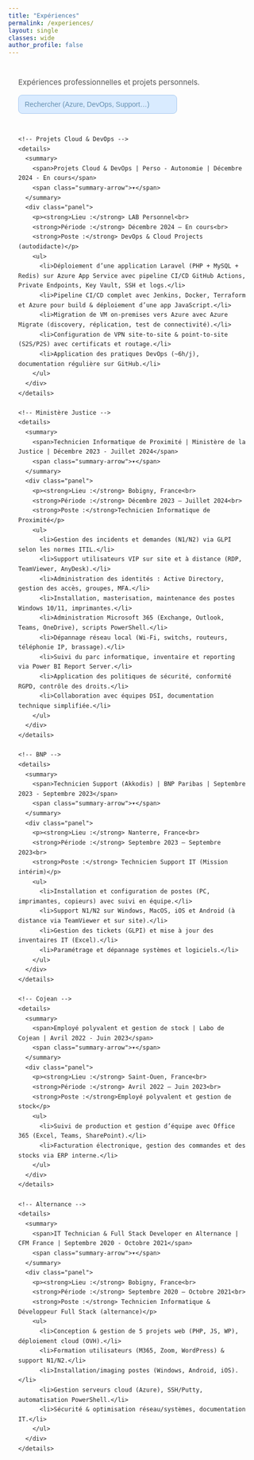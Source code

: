 ```yaml
---
title: "Expériences"
permalink: /experiences/
layout: single
classes: wide
author_profile: false
---
```


<style>
:root{
  --blue:#174c7b;
  --blue-strong:#123d63;
  --muted:#555;
  --panel:#fff;
  --radius:6px;
  --gap:18px;
  --font-sans: "Inter", "Segoe UI", Tahoma, sans-serif;
}
.exp-wrap{max-width:1100px;margin:40px auto;padding:0 20px;font-family:var(--font-sans);color:#222;line-height:1.65}
.exp-header{margin-bottom:28px}
.exp-header h1{font-size:34px;letter-spacing:.02em;margin:0 0 6px;color:var(--blue-strong)}
.exp-header p{margin:0;color:var(--muted);font-size:15px}

.experiences-accordion{display:grid;gap:var(--gap);margin-top:18px}
.experiences-accordion details{border-radius:var(--radius);overflow:hidden;background:transparent}
.experiences-accordion details summary{
  list-style:none;cursor:pointer;background:var(--blue);color:#fff;
  padding:16px 22px;font-weight:700;font-size:16px;letter-spacing:.02em;
  display:flex;align-items:center;justify-content:space-between;
  transition:background .18s ease,transform .08s ease;
  border:1px solid rgba(0,0,0,0.03)
}
.experiences-accordion details summary::-webkit-details-marker{display:none}
.experiences-accordion details summary:hover,
.experiences-accordion details summary:focus{
  background:linear-gradient(180deg,var(--blue) 0%,var(--blue-strong) 100%);
  transform:translateY(-1px);outline:none
}
.summary-arrow{display:inline-block;width:20px;height:20px;transform:rotate(0deg);transition:transform .35s ease;opacity:.95}
.experiences-accordion details[open] summary .summary-arrow{transform:rotate(180deg)}
.experiences-accordion details .panel{
  background:var(--panel);border:1px solid rgba(0,0,0,0.06);border-top:none;
  padding:0 22px;border-radius:0 0 var(--radius) var(--radius);
  box-shadow:0 8px 26px rgba(10,20,30,0.05);
  color:#333;overflow:hidden;max-height:0;opacity:0;
  transition:max-height 1s cubic-bezier(.2,.9,.2,1),opacity .95s ease
}
.experiences-accordion details[open] .panel{padding:18px 22px 22px;max-height:1400px;opacity:1}
.panel h3{margin:0 0 8px;color:#12263b;font-size:15px;font-weight:700}
.panel p,.panel li{margin:6px 0;font-size:14px}
.panel ul{margin:6px 0 0 18px;padding:0}
.panel li{margin-bottom:8px}

/* Search bar */
.exp-header-row{display:flex;align-items:center;justify-content:space-between;gap:12px;flex-wrap:wrap}
.searchbar{position:relative;min-width:280px}
#expSearch{appearance:none;width:320px;max-width:100%;padding:10px 36px 10px 12px;border:1px solid rgba(0,0,0,.15);border-radius:8px;font-size:14px}
#expSearch:focus{outline:none;box-shadow:0 0 0 3px rgba(23,76,123,.15);border-color:var(--blue)}
#clearExpSearch{position:absolute;right:8px;top:50%;transform:translateY(-50%);background:transparent;border:0;font-size:16px;color:#999;cursor:pointer;display:none}
#expSearch{background:#d9ebff;border:1px solid #a8c9f0;color:#123d63;font-weight:500}
#expSearch::placeholder{color:#5b87aa;opacity:.9}
#expMeta{margin-top:6px;color:var(--muted);font-size:13px}
.is-hidden{display:none!important}

/* highlight */
mark.hl{background:#ffeb3b66;color:#111;padding:0 .15em;border-radius:3px;box-shadow:inset 0 0 0 1px #f0d00080}
</style>

<div class="exp-wrap">
  <div class="exp-header">
    <div class="exp-header-row">
      <p style="margin:0">Expériences professionnelles et projets personnels.</p>
      <div class="searchbar">
        <input type="search" id="expSearch" placeholder="Rechercher (Azure, DevOps, Support…)" aria-label="Rechercher une expérience">
        <button type="button" id="clearExpSearch" aria-label="Effacer">✕</button>
      </div>
    </div>
    <div id="expMeta"></div>
  </div>

  <div class="experiences-accordion" id="experiencesAccordion">

    <!-- Projets Cloud & DevOps -->
    <details>
      <summary>
        <span>Projets Cloud & DevOps | Perso - Autonomie | Décembre 2024 - En cours</span>
        <span class="summary-arrow">▾</span>
      </summary>
      <div class="panel">
        <p><strong>Lieu :</strong> LAB Personnel<br>
        <strong>Période :</strong> Décembre 2024 – En cours<br>
        <strong>Poste :</strong> DevOps & Cloud Projects (autodidacte)</p>
        <ul>
          <li>Déploiement d’une application Laravel (PHP + MySQL + Redis) sur Azure App Service avec pipeline CI/CD GitHub Actions, Private Endpoints, Key Vault, SSH et logs.</li>
          <li>Pipeline CI/CD complet avec Jenkins, Docker, Terraform et Azure pour build & déploiement d’une app JavaScript.</li>
          <li>Migration de VM on-premises vers Azure avec Azure Migrate (discovery, réplication, test de connectivité).</li>
          <li>Configuration de VPN site-to-site & point-to-site (S2S/P2S) avec certificats et routage.</li>
          <li>Application des pratiques DevOps (~6h/j), documentation régulière sur GitHub.</li>
        </ul>
      </div>
    </details>

    <!-- Ministère Justice -->
    <details>
      <summary>
        <span>Technicien Informatique de Proximité | Ministère de la Justice | Décembre 2023 - Juillet 2024</span>
        <span class="summary-arrow">▾</span>
      </summary>
      <div class="panel">
        <p><strong>Lieu :</strong> Bobigny, France<br>
        <strong>Période :</strong> Décembre 2023 – Juillet 2024<br>
        <strong>Poste :</strong>Technicien Informatique de Proximité</p>
        <ul>
          <li>Gestion des incidents et demandes (N1/N2) via GLPI selon les normes ITIL.</li>
          <li>Support utilisateurs VIP sur site et à distance (RDP, TeamViewer, AnyDesk).</li>
          <li>Administration des identités : Active Directory, gestion des accès, groupes, MFA.</li>
          <li>Installation, masterisation, maintenance des postes Windows 10/11, imprimantes.</li>
          <li>Administration Microsoft 365 (Exchange, Outlook, Teams, OneDrive), scripts PowerShell.</li>
          <li>Dépannage réseau local (Wi-Fi, switchs, routeurs, téléphonie IP, brassage).</li>
          <li>Suivi du parc informatique, inventaire et reporting via Power BI Report Server.</li>
          <li>Application des politiques de sécurité, conformité RGPD, contrôle des droits.</li>
          <li>Collaboration avec équipes DSI, documentation technique simplifiée.</li>
        </ul>
      </div>
    </details>

    <!-- BNP -->
    <details>
      <summary>
        <span>Technicien Support (Akkodis) | BNP Paribas | Septembre 2023 - Septembre 2023</span>
        <span class="summary-arrow">▾</span>
      </summary>
      <div class="panel">
        <p><strong>Lieu :</strong> Nanterre, France<br>
        <strong>Période :</strong> Septembre 2023 – Septembre 2023<br>
        <strong>Poste :</strong> Technicien Support IT (Mission intérim)</p>
        <ul>
          <li>Installation et configuration de postes (PC, imprimantes, copieurs) avec suivi en équipe.</li>
          <li>Support N1/N2 sur Windows, MacOS, iOS et Android (à distance via TeamViewer et sur site).</li>
          <li>Gestion des tickets (GLPI) et mise à jour des inventaires IT (Excel).</li>
          <li>Paramétrage et dépannage systèmes et logiciels.</li>
        </ul>
      </div>
    </details>

    <!-- Cojean -->
    <details>
      <summary>
        <span>Employé polyvalent et gestion de stock | Labo de Cojean | Avril 2022 - Juin 2023</span>
        <span class="summary-arrow">▾</span>
      </summary>
      <div class="panel">
        <p><strong>Lieu :</strong> Saint-Ouen, France<br>
        <strong>Période :</strong> Avril 2022 – Juin 2023<br>
        <strong>Poste :</strong>Employé polyvalent et gestion de stock</p>
        <ul>
          <li>Suivi de production et gestion d’équipe avec Office 365 (Excel, Teams, SharePoint).</li>
          <li>Facturation électronique, gestion des commandes et des stocks via ERP interne.</li>
        </ul>
      </div>
    </details>

    <!-- Alternance -->
    <details>
      <summary>
        <span>IT Technician & Full Stack Developer en Alternance | CFM France | Septembre 2020 - Octobre 2021</span>
        <span class="summary-arrow">▾</span>
      </summary>
      <div class="panel">
        <p><strong>Lieu :</strong> Bobigny, France<br>
        <strong>Période :</strong> Septembre 2020 – Octobre 2021<br>
        <strong>Poste :</strong> Technicien Informatique & Développeur Full Stack (alternance)</p>
        <ul>
          <li>Conception & gestion de 5 projets web (PHP, JS, WP), déploiement cloud (OVH).</li>
          <li>Formation utilisateurs (M365, Zoom, WordPress) & support N1/N2.</li>
          <li>Installation/imaging postes (Windows, Android, iOS).</li>
          <li>Gestion serveurs cloud (Azure), SSH/Putty, automatisation PowerShell.</li>
          <li>Sécurité & optimisation réseau/systèmes, documentation IT.</li>
        </ul>
      </div>
    </details>

  </div>
</div>

<script>
document.addEventListener("DOMContentLoaded", () => {
  const acc = document.getElementById("experiencesAccordion");
  const input = document.getElementById("expSearch");
  const clearBtn = document.getElementById("clearExpSearch");
  const meta = document.getElementById("expMeta");
  const items = [...acc.querySelectorAll("details")];

  function norm(s){return (s||"").toLowerCase().normalize("NFD").replace(/[\u0300-\u036f]/g,"");}
  function removeHighlights(el){el.querySelectorAll("mark.hl").forEach(m=>m.replaceWith(document.createTextNode(m.textContent)));}

  function highlight(el, query){
    if(!query) return;
    removeHighlights(el);
    const nq=norm(query);
    function walk(n){
      if(n.nodeType===3){
        let text=n.nodeValue;
        let normText=norm(text);
        let idx=normText.indexOf(nq);
        if(idx!==-1){
          const frag=document.createDocumentFragment();
          let last=0;
          while(idx!==-1){
            frag.appendChild(document.createTextNode(text.slice(last,idx)));
            const mark=document.createElement("mark");
            mark.className="hl";
            mark.textContent=text.slice(idx,idx+query.length);
            frag.appendChild(mark);
            last=idx+query.length;
            idx=norm(text.slice(last)).indexOf(nq);
            if(idx!==-1) idx+=last;
          }
          frag.appendChild(document.createTextNode(text.slice(last)));
          n.replaceWith(frag);
        }
      } else if(n.nodeType===1 && n.childNodes && !["SCRIPT","STYLE","MARK"].includes(n.tagName)){
        [...n.childNodes].forEach(walk);
      }
    }
    walk(el);
  }

  function reset(){
    items.forEach(d=>{d.classList.remove("is-hidden");d.removeAttribute("open");removeHighlights(d);});
    clearBtn.style.display="none";meta.textContent="";
    window.__expSearchActive=false;
  }

  function search(q){
    const query=norm(q.trim());
    if(!query){reset();return;}
    window.__expSearchActive=true;
    let matches=0;
    items.forEach(d=>{
      const text=norm(d.textContent||"");
      if(text.includes(query)){
        d.classList.remove("is-hidden");d.setAttribute("open","");
        highlight(d,q);matches++;
      } else {d.classList.add("is-hidden");d.removeAttribute("open");removeHighlights(d);}
    });
    clearBtn.style.display="inline";
    meta.textContent=(matches>0)?matches+" expérience(s) trouvée(s) pour « "+q+" »":"Aucun résultat pour « "+q+" »";
  }

  input.addEventListener("input",e=>search(e.target.value));
  clearBtn.addEventListener("click",()=>{input.value="";reset();input.focus();});
});
</script>
